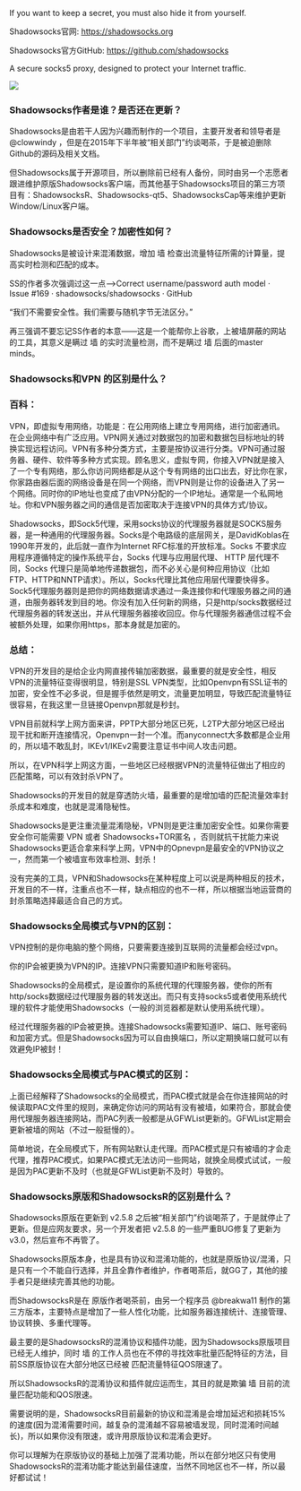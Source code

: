 If you want to keep a secret, you must also hide it from yourself.

Shadowsocks官网: https://shadowsocks.org

Shadowsocks官方GitHub: https://github.com/shadowsocks

A secure socks5 proxy, designed to protect your Internet traffic.

![](https://github.com/ss-ssrcom/ssrou/blob/master/img/blog/ss.png)

### Shadowsocks作者是谁？是否还在更新？

Shadowsocks是由若干人因为兴趣而制作的一个项目，主要开发者和领导者是@clowwindy ，但是在2015年下半年被“相关部门”约谈喝茶，于是被迫删除Github的源码及相关文档。

但Shadowsocks属于开源项目，所以删除前已经有人备份，同时由另一个志愿者跟进维护原版Shadowsocks客户端，而其他基于Shadowsocks项目的第三方项目有：ShadowsocksR、Shadowsocks-qt5、ShadowsocksCap等来维护更新Window/Linux客户端。

### Shadowsocks是否安全？加密性如何？

Shadowsocks是被设计来混淆数据，增加 墙 检查出流量特征所需的计算量，提高实时检测和匹配的成本。

SS的作者多次强调过这一点—>Correct username/password auth model · Issue #169 · shadowsocks/shadowsocks · GitHub

“我们不需要安全性。我们需要与随机字节无法区分。”

再三强调不要忘记SS作者的本意——这是一个能帮你上谷歌，上被墙屏蔽的网站的工具，其意义是瞒过 墙 的实时流量检测，而不是瞒过 墙 后面的master minds。

### Shadowsocks和VPN 的区别是什么？

### 百科：

VPN，即虚拟专用网络，功能是：在公用网络上建立专用网络，进行加密通讯。在企业网络中有广泛应用。VPN网关通过对数据包的加密和数据包目标地址的转换实现远程访问。VPN有多种分类方式，主要是按协议进行分类。VPN可通过服务器、硬件、软件等多种方式实现。顾名思义，虚拟专网，你接入VPN就是接入了一个专有网络，那么你访问网络都是从这个专有网络的出口出去，好比你在家，你家路由器后面的网络设备是在同一个网络，而VPN则是让你的设备进入了另一个网络。同时你的IP地址也变成了由VPN分配的一个IP地址。通常是一个私网地址。你和VPN服务器之间的通信是否加密取决于连接VPN的具体方式/协议。

Shadowsocks，即Sock5代理，采用socks协议的代理服务器就是SOCKS服务器，是一种通用的代理服务器。Socks是个电路级的底层网关，是DavidKoblas在1990年开发的，此后就一直作为Internet RFC标准的开放标准。Socks 不要求应用程序遵循特定的操作系统平台，Socks 代理与应用层代理、 HTTP 层代理不同，Socks 代理只是简单地传递数据包，而不必关心是何种应用协议（比如FTP、HTTP和NNTP请求）。所以，Socks代理比其他应用层代理要快得多。Sock5代理服务器则是把你的网络数据请求通过一条连接你和代理服务器之间的通道，由服务器转发到目的地。你没有加入任何新的网络，只是http/socks数据经过代理服务器的转发送出，并从代理服务器接收回应。你与代理服务器通信过程不会被额外处理，如果你用https，那本身就是加密的。

### 总结：

VPN的开发目的是给企业内网直接传输加密数据，最重要的就是安全性，相反VPN的流量特征变得很明显，特别是SSL VPN类型，比如Openvpn有SSL证书的加密，安全性不必多说，但是握手依然是明文，流量更加明显，导致匹配流量特征很容易，在我这里一旦链接Openvpn那就是秒封。

VPN目前就科学上网方面来讲，PPTP大部分地区已死，L2TP大部分地区已经出现干扰和断开连接情况，Openvpn一封一个准。而anyconnect大多数都是企业用的，所以墙不敢乱封，IKEv1/IKEv2需要注意证书中间人攻击问题。


 
所以，在VPN科学上网这方面，一些地区已经根据VPN的流量特征做出了相应的匹配策略，可以有效封杀VPN了。

Shadowsocks的开发目的就是穿透防火墙，最重要的是增加墙的匹配流量效率封杀成本和难度，也就是混淆隐秘性。

Shadowsocks是更注重流量混淆隐秘，VPN则是更注重加密安全性。如果你需要安全你可能需要 VPN 或者 Shadowsocks+TOR匿名 ，否则就抗干扰能力来说Shadowsocks更适合拿来科学上网，VPN中的Opnevpn是最安全的VPN协议之一，然而第一个被墙宣布效率检测、封杀！

没有完美的工具，VPN和Shadowsocks在某种程度上可以说是两种相反的技术，开发目的不一样，注重点也不一样，缺点相应的也不一样，所以根据当地运营商的封杀策略选择最适合自己的方式。

### Shadowsocks全局模式与VPN的区别：

VPN控制的是你电脑的整个网络，只要需要连接到互联网的流量都会经过vpn。

你的IP会被更换为VPN的IP。连接VPN只需要知道IP和账号密码。

Shadowsocks的全局模式，是设置你的系统代理的代理服务器，使你的所有http/socks数据经过代理服务器的转发送出。而只有支持socks5或者使用系统代理的软件才能使用Shadowsocks（一般的浏览器都是默认使用系统代理）。

经过代理服务器的IP会被更换。连接Shadowsocks需要知道IP、端口、账号密码和加密方式。但是Shadowsocks因为可以自由换端口，所以定期换端口就可以有效避免IP被封！

### Shadowsocks全局模式与PAC模式的区别：

上面已经解释了Shadowsocks的全局模式，而PAC模式就是会在你连接网站的时候读取PAC文件里的规则，来确定你访问的网站有没有被墙，如果符合，那就会使用代理服务器连接网站，而PAC列表一般都是从GFWList更新的。GFWList定期会更新被墙的网站（不过一般挺慢的）。

简单地说，在全局模式下，所有网站默认走代理。而PAC模式是只有被墙的才会走代理，推荐PAC模式，如果PAC模式无法访问一些网站，就换全局模式试试，一般是因为PAC更新不及时（也就是GFWList更新不及时）导致的。

### Shadowsocks原版和ShadowsocksR的区别是什么？

Shadowsocks原版在更新到 v2.5.8 之后被“相关部门”约谈喝茶了，于是就停止了更新。但是应网友要求，另一个开发者把 v2.5.8 的一些严重BUG修复了更新为 v3.0，然后宣布不再管了。

Shadowsocks原版本身，也是具有协议和混淆功能的，也就是原版协议/混淆，只是只有一个不能自行选择，并且全靠作者维护，作者喝茶后，就GG了，其他的接手者只是继续完善其他的功能。


 
而ShadowsocksR是在 原版作者喝茶前，由另一个程序员 @breakwa11 制作的第三方版本，主要特点是增加了一些人性化功能，比如服务器连接统计、连接管理、协议转换、多重代理等。

最主要的是ShadowsocksR的混淆协议和插件功能，因为Shadowsocks原版项目已经无人维护，同时 墙 的工作人员也在不停的寻找效率批量匹配特征的方法，目前SS原版协议在大部分地区已经被 匹配流量特征QOS限速了。

所以ShadowsocksR的混淆协议和插件就应运而生，其目的就是欺骗 墙 目前的流量匹配功能和QOS限速。

需要说明的是，ShadowsocksR目前最新的协议和混淆是会增加延迟和损耗15%的速度(因为混淆需要时间，越复杂的混淆越不容易被墙发现，同时混淆时间越长)，所以如果你没有限速，或许用原版协议和混淆会更好。


 
你可以理解为在原版协议的基础上加强了混淆功能，所以在部分地区只有使用ShadowsocksR的混淆功能才能达到最佳速度，当然不同地区也不一样，所以最好都试试！
